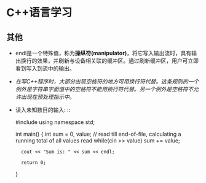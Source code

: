 C++语言学习
==========

其他
----

- endl是一个特殊值，称为**操纵符(manipulator)**，将它写入输出流时，具有输出换行的效果，并刷新与设备相关联的缓冲区。通过刷新缓冲区，用户可立即看到写入到流中的输出。

- *在写C++程序时，大部分出现空格符的地方可用换行符代替。这条规则的一个例外是字符串字面值中的空格符不能用换行符代替。另一个例外是空格符不允许出现在预处理指示中。*
- 读入未知数目的输入:
::

	#include <iostream>
	using namespace std;
	
	int main()
	{
		int sum = 0, value;
		// read till end-of-file, calculating a running total of all values read
		while(cin >> value)
			sum += value;

		cout << "Sum is: " << sum << endl;

		return 0;
	}
